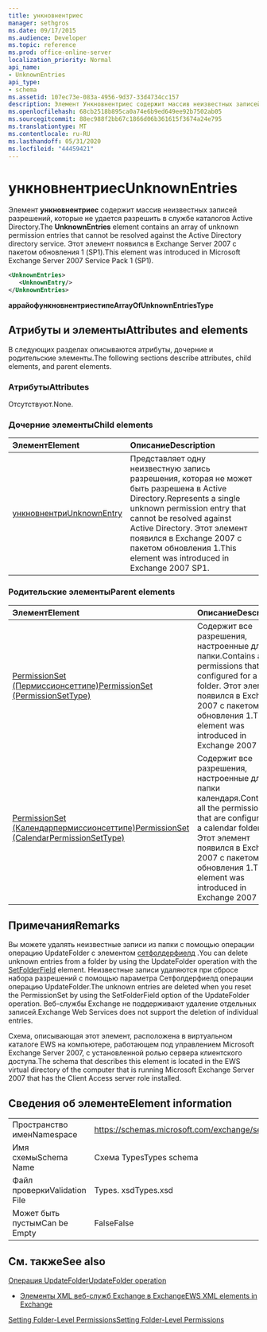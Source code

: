 ```yaml
---
title: ункновнентриес
manager: sethgros
ms.date: 09/17/2015
ms.audience: Developer
ms.topic: reference
ms.prod: office-online-server
localization_priority: Normal
api_name:
- UnknownEntries
api_type:
- schema
ms.assetid: 107ec73e-083a-4956-9d37-33d4734cc157
description: Элемент Ункновнентриес содержит массив неизвестных записей разрешений, которые не удается разрешить в службе каталогов Active Directory. Этот элемент появился в Exchange Server 2007 с пакетом обновления 1 (SP1).
ms.openlocfilehash: 68cb2518b895ca0a74e6b9ed649ee92b7502ab05
ms.sourcegitcommit: 88ec988f2bb67c1866d06b361615f3674a24e795
ms.translationtype: MT
ms.contentlocale: ru-RU
ms.lasthandoff: 05/31/2020
ms.locfileid: "44459421"
---
```

# <a name="unknownentries"></a><span data-ttu-id="aefc4-104">ункновнентриес</span><span class="sxs-lookup"><span data-stu-id="aefc4-104">UnknownEntries</span></span>

<span data-ttu-id="aefc4-105">Элемент **ункновнентриес** содержит массив неизвестных записей разрешений, которые не удается разрешить в службе каталогов Active Directory.</span><span class="sxs-lookup"><span data-stu-id="aefc4-105">The **UnknownEntries** element contains an array of unknown permission entries that cannot be resolved against the Active Directory directory service.</span></span> <span data-ttu-id="aefc4-106">Этот элемент появился в Exchange Server 2007 с пакетом обновления 1 (SP1).</span><span class="sxs-lookup"><span data-stu-id="aefc4-106">This element was introduced in Microsoft Exchange Server 2007 Service Pack 1 (SP1).</span></span> 
  
```xml
<UnknownEntries>
   <UnknownEntry/>
</UnknownEntries>
```

 <span data-ttu-id="aefc4-107">**аррайофункновнентриестипе**</span><span class="sxs-lookup"><span data-stu-id="aefc4-107">**ArrayOfUnknownEntriesType**</span></span>
## <a name="attributes-and-elements"></a><span data-ttu-id="aefc4-108">Атрибуты и элементы</span><span class="sxs-lookup"><span data-stu-id="aefc4-108">Attributes and elements</span></span>

<span data-ttu-id="aefc4-109">В следующих разделах описываются атрибуты, дочерние и родительские элементы.</span><span class="sxs-lookup"><span data-stu-id="aefc4-109">The following sections describe attributes, child elements, and parent elements.</span></span>
  
### <a name="attributes"></a><span data-ttu-id="aefc4-110">Атрибуты</span><span class="sxs-lookup"><span data-stu-id="aefc4-110">Attributes</span></span>

<span data-ttu-id="aefc4-111">Отсутствуют.</span><span class="sxs-lookup"><span data-stu-id="aefc4-111">None.</span></span>
  
### <a name="child-elements"></a><span data-ttu-id="aefc4-112">Дочерние элементы</span><span class="sxs-lookup"><span data-stu-id="aefc4-112">Child elements</span></span>

|<span data-ttu-id="aefc4-113">**Элемент**</span><span class="sxs-lookup"><span data-stu-id="aefc4-113">**Element**</span></span>|<span data-ttu-id="aefc4-114">**Описание**</span><span class="sxs-lookup"><span data-stu-id="aefc4-114">**Description**</span></span>|
|:-----|:-----|
|[<span data-ttu-id="aefc4-115">ункновнентри</span><span class="sxs-lookup"><span data-stu-id="aefc4-115">UnknownEntry</span></span>](unknownentry.md) <br/> |<span data-ttu-id="aefc4-116">Представляет одну неизвестную запись разрешения, которая не может быть разрешена в Active Directory.</span><span class="sxs-lookup"><span data-stu-id="aefc4-116">Represents a single unknown permission entry that cannot be resolved against Active Directory.</span></span> <span data-ttu-id="aefc4-117">Этот элемент появился в Exchange 2007 с пакетом обновления 1.</span><span class="sxs-lookup"><span data-stu-id="aefc4-117">This element was introduced in Exchange 2007 SP1.</span></span>  <br/> |
   
### <a name="parent-elements"></a><span data-ttu-id="aefc4-118">Родительские элементы</span><span class="sxs-lookup"><span data-stu-id="aefc4-118">Parent elements</span></span>

|<span data-ttu-id="aefc4-119">**Элемент**</span><span class="sxs-lookup"><span data-stu-id="aefc4-119">**Element**</span></span>|<span data-ttu-id="aefc4-120">**Описание**</span><span class="sxs-lookup"><span data-stu-id="aefc4-120">**Description**</span></span>|
|:-----|:-----|
|[<span data-ttu-id="aefc4-121">PermissionSet (Пермиссионсеттипе)</span><span class="sxs-lookup"><span data-stu-id="aefc4-121">PermissionSet (PermissionSetType)</span></span>](permissionset-permissionsettype.md) <br/> |<span data-ttu-id="aefc4-122">Содержит все разрешения, настроенные для папки.</span><span class="sxs-lookup"><span data-stu-id="aefc4-122">Contains all the permissions that are configured for a folder.</span></span> <span data-ttu-id="aefc4-123">Этот элемент появился в Exchange 2007 с пакетом обновления 1.</span><span class="sxs-lookup"><span data-stu-id="aefc4-123">This element was introduced in Exchange 2007 SP1.</span></span>  <br/> |
|[<span data-ttu-id="aefc4-124">PermissionSet (Календарпермиссионсеттипе)</span><span class="sxs-lookup"><span data-stu-id="aefc4-124">PermissionSet (CalendarPermissionSetType)</span></span>](permissionset-calendarpermissionsettype.md) <br/> |<span data-ttu-id="aefc4-125">Содержит все разрешения, настроенные для папки календаря.</span><span class="sxs-lookup"><span data-stu-id="aefc4-125">Contains all the permissions that are configured for a calendar folder.</span></span> <span data-ttu-id="aefc4-126">Этот элемент появился в Exchange 2007 с пакетом обновления 1.</span><span class="sxs-lookup"><span data-stu-id="aefc4-126">This element was introduced in Exchange 2007 SP1.</span></span>  <br/> |
   
## <a name="remarks"></a><span data-ttu-id="aefc4-127">Примечания</span><span class="sxs-lookup"><span data-stu-id="aefc4-127">Remarks</span></span>

<span data-ttu-id="aefc4-128">Вы можете удалять неизвестные записи из папки с помощью операции операцию UpdateFolder с элементом [сетфолдерфиелд](setfolderfield.md) .</span><span class="sxs-lookup"><span data-stu-id="aefc4-128">You can delete unknown entries from a folder by using the UpdateFolder operation with the [SetFolderField](setfolderfield.md) element.</span></span> <span data-ttu-id="aefc4-129">Неизвестные записи удаляются при сбросе набора разрешений с помощью параметра Сетфолдерфиелд операции операцию UpdateFolder.</span><span class="sxs-lookup"><span data-stu-id="aefc4-129">The unknown entries are deleted when you reset the PermissionSet by using the SetFolderField option of the UpdateFolder operation.</span></span> <span data-ttu-id="aefc4-130">Веб-службы Exchange не поддерживают удаление отдельных записей.</span><span class="sxs-lookup"><span data-stu-id="aefc4-130">Exchange Web Services does not support the deletion of individual entries.</span></span> 
  
<span data-ttu-id="aefc4-131">Схема, описывающая этот элемент, расположена в виртуальном каталоге EWS на компьютере, работающем под управлением Microsoft Exchange Server 2007, с установленной ролью сервера клиентского доступа.</span><span class="sxs-lookup"><span data-stu-id="aefc4-131">The schema that describes this element is located in the EWS virtual directory of the computer that is running Microsoft Exchange Server 2007 that has the Client Access server role installed.</span></span>
  
## <a name="element-information"></a><span data-ttu-id="aefc4-132">Сведения об элементе</span><span class="sxs-lookup"><span data-stu-id="aefc4-132">Element information</span></span>

|||
|:-----|:-----|
|<span data-ttu-id="aefc4-133">Пространство имен</span><span class="sxs-lookup"><span data-stu-id="aefc4-133">Namespace</span></span>  <br/> |https://schemas.microsoft.com/exchange/services/2006/types  <br/> |
|<span data-ttu-id="aefc4-134">Имя схемы</span><span class="sxs-lookup"><span data-stu-id="aefc4-134">Schema Name</span></span>  <br/> |<span data-ttu-id="aefc4-135">Схема Types</span><span class="sxs-lookup"><span data-stu-id="aefc4-135">Types schema</span></span>  <br/> |
|<span data-ttu-id="aefc4-136">Файл проверки</span><span class="sxs-lookup"><span data-stu-id="aefc4-136">Validation File</span></span>  <br/> |<span data-ttu-id="aefc4-137">Types. xsd</span><span class="sxs-lookup"><span data-stu-id="aefc4-137">Types.xsd</span></span>  <br/> |
|<span data-ttu-id="aefc4-138">Может быть пустым</span><span class="sxs-lookup"><span data-stu-id="aefc4-138">Can be Empty</span></span>  <br/> |<span data-ttu-id="aefc4-139">False</span><span class="sxs-lookup"><span data-stu-id="aefc4-139">False</span></span>  <br/> |
   
## <a name="see-also"></a><span data-ttu-id="aefc4-140">См. также</span><span class="sxs-lookup"><span data-stu-id="aefc4-140">See also</span></span>



[<span data-ttu-id="aefc4-141">Операция UpdateFolder</span><span class="sxs-lookup"><span data-stu-id="aefc4-141">UpdateFolder operation</span></span>](updatefolder-operation.md)


- [<span data-ttu-id="aefc4-142">Элементы XML веб-служб Exchange в Exchange</span><span class="sxs-lookup"><span data-stu-id="aefc4-142">EWS XML elements in Exchange</span></span>](ews-xml-elements-in-exchange.md)


[<span data-ttu-id="aefc4-143">Setting Folder-Level Permissions</span><span class="sxs-lookup"><span data-stu-id="aefc4-143">Setting Folder-Level Permissions</span></span>](https://msdn.microsoft.com/library/c7530e86-5112-401c-b10a-9c054ae59f07%28Office.15%29.aspx)

